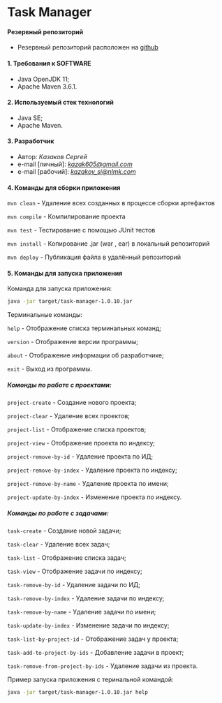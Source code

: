 # Task Manager

#### Резервный репозиторий

- Резервный репозиторий расположен на [github](https://github.com/kazakov-si/jse)

#### 1. Требования к  SOFTWARE

- Java OpenJDK 11;
- Apache Maven 3.6.1.

#### 2. Используемый стек технологий

- Java SE;
- Apache Maven.

#### 3. Разработчик

- Автор: *Казаков Сергей*
- e-mail [личный]: *kazak605@gmail.com*
- e-mail [рабочий]: *kazakov_si@nlmk.com*

#### 4. Команды для сборки приложения

```mvn clean``` - Удаление всех созданных в процессе сборки артефактов

```mvn compile``` - Компилирование проекта

```mvn test``` - Тестирование с помощью JUnit тестов

```mvn install``` - Копирование .jar (war , ear) в локальный репозиторий

```mvn deploy``` - Публикация файла в удалённый репозиторий


#### 5. Команды для запуска приложения

Команда для запуска приложения:
```bash
java -jar target/task-manager-1.0.10.jar
```  

Терминальные команды:

```help``` - Отображение списка терминальных команд;

```version``` - Отображение версии программы;

```about``` - Отображение информации об разработчике;

```exit``` - Выход из программы.

##### Комонды по работе с проектами: #####

```project-create``` - Создание нового проекта;

```project-clear``` - Удаление всех проектов;

```project-list``` - Отображение списка проектов; 

```project-view``` - Отображение проекта по индексу;

```project-remove-by-id``` - Удаление проекта по ИД;

```project-remove-by-index``` - Удаление проекта по индексу;

```project-remove-by-name``` - Удаление проекта по имени;

```project-update-by-index``` - Изменение проекта по индексу.

##### Команды по работе с задачами: #####

```task-create``` - Создание новой задачи;
 
```task-clear``` - Удаление всех задач;

```task-list``` - Отображение списка задач;

```task-view``` - Отображение задачи по индексу;

```task-remove-by-id``` - Удаление задачи по ИД;

```task-remove-by-index``` - Удаление задачи по индексу;

```task-remove-by-name``` - Удаление задачи по имени;

```task-update-by-index``` - Изменение задачи по индексу;

```task-list-by-project-id``` - Отображение задач у проекта;

```task-add-to-project-by-ids``` - Добавление задачи в проект;

```task-remove-from-project-by-ids``` - Удаление задачи из проекта.


Пример запуска приложения с теринальной командой:

```bash
java -jar target/task-manager-1.0.10.jar help
```
